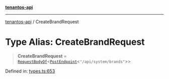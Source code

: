 [**tenantos-api**](../README.md)

***

[tenantos-api](../globals.md) / CreateBrandRequest

# Type Alias: CreateBrandRequest

> **CreateBrandRequest** = [`RequestBodyOf`](RequestBodyOf.md)\<[`PostEndpoint`](PostEndpoint.md)\<`"/api/system/brands"`\>\>

Defined in: [types.ts:653](https://github.com/shadmanZero/tenantos-api/blob/b1ba837cafbeb4e057ec12e90b81a7c5ea5b383f/src/types.ts#L653)
